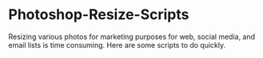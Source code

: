 # Photoshop-Resize-Scripts
Resizing various photos for marketing purposes for web, social media, and email lists is time consuming. Here are some scripts to do quickly.
